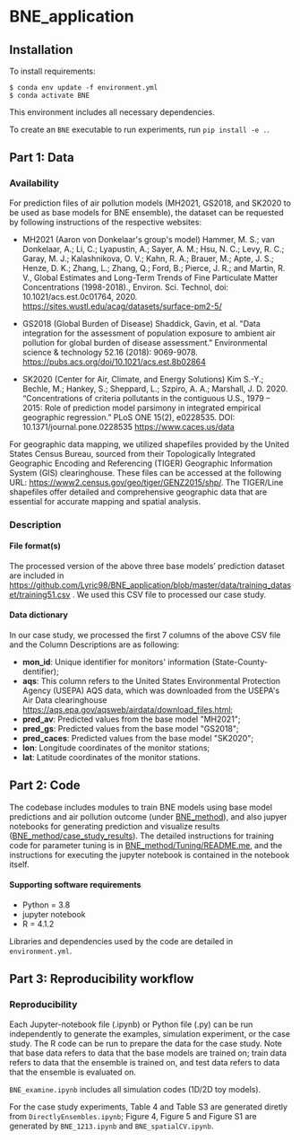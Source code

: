 # BNE_application

## Installation

To install requirements:
```
$ conda env update -f environment.yml
$ conda activate BNE
```
This environment includes all necessary dependencies.

To create an `BNE` executable to run experiments, run `pip install -e .`.

## Part 1: Data

### Availability

For prediction files of air pollution models (MH2021, GS2018, and SK2020 to be used as base models for BNE ensemble), the dataset can be requested by following instructions of the respective websites:


* MH2021 (Aaron von Donkelaar's group's model)
Hammer, M. S.; van Donkelaar, A.; Li, C.; Lyapustin, A.; Sayer, A. M.; Hsu, N. C.; Levy, R. C.; Garay, M. J.; Kalashnikova, O. V.; Kahn, R. A.; Brauer, M.; Apte, J. S.; Henze, D. K.; Zhang, L.; Zhang, Q.; Ford, B.; Pierce, J. R.; and Martin, R. V., Global Estimates and Long-Term Trends of Fine Particulate Matter Concentrations (1998-2018)., Environ. Sci. Technol, doi: 10.1021/acs.est.0c01764, 2020.
https://sites.wustl.edu/acag/datasets/surface-pm2-5/ 


* GS2018 (Global Burden of Disease)
Shaddick, Gavin, et al. "Data integration for the assessment of population exposure to ambient air pollution for global burden of disease assessment." Environmental science & technology 52.16 (2018): 9069-9078.
https://pubs.acs.org/doi/10.1021/acs.est.8b02864 


* SK2020 (Center for Air, Climate, and Energy Solutions)
Kim S.-Y.; Bechle, M.; Hankey, S.; Sheppard, L.; Szpiro, A. A.; Marshall, J. D. 2020. “Concentrations of criteria pollutants in the contiguous U.S., 1979 – 2015: Role of prediction model parsimony in integrated empirical geographic regression.” PLoS ONE 15(2), e0228535. DOI: 10.1371/journal.pone.0228535
https://www.caces.us/data 

For geographic data mapping, we utilized shapefiles provided by the United States Census Bureau, sourced from their Topologically Integrated Geographic Encoding and Referencing (TIGER) Geographic Information System (GIS) clearinghouse. These files can be accessed at the following URL: https://www2.census.gov/geo/tiger/GENZ2015/shp/. The TIGER/Line shapefiles offer detailed and comprehensive geographic data that are essential for accurate mapping and spatial analysis.


### Description

#### File format(s)

The processed version of the above three base models’ prediction dataset are included in 
https://github.com/Lyric98/BNE_application/blob/master/data/training_dataset/training51.csv . We used this CSV file to processed our case study.

#### Data dictionary

In our case study, we processed the first 7 columns of the above CSV file and the Column Descriptions are as following:

* **mon_id**: Unique identifier for monitors' information (State-County-dentifier);
* **aqs**: This column refers to the United States Environmental Protection Agency (USEPA) AQS data, which was downloaded from the USEPA's Air Data clearinghouse https://aqs.epa.gov/aqsweb/airdata/download_files.html;
* **pred_av**: Predicted values from the base model "MH2021";
* **pred_gs**: Predicted values from the base model "GS2018";
* **pred_caces**: Predicted values from the base model "SK2020";
* **lon**: Longitude coordinates of the monitor stations;
* **lat**: Latitude coordinates of the monitor stations.

## Part 2: Code

The codebase includes modules to train BNE models using base model predictions and air pollution outcome (under [BNE_method](https://github.com/Lyric98/BNE_application/tree/master/BNE_method)), and also jupyer notebooks for generating prediction and visualize results ([BNE_method/case_study_results](https://github.com/Lyric98/BNE_application/tree/master/BNE_method/case_study_results)). The detailed instructions for training code for parameter tuning is in [BNE_method/Tuning/README.me](https://github.com/Lyric98/BNE_application/tree/master/BNE_method/Tuning), and the instructions for executing the jupyter notebook is contained in the notebook itself.

#### Supporting software requirements 
- Python = 3.8
- jupyter notebook
- R = 4.1.2

Libraries and dependencies used by the code are detailed in `environment.yml`.


## Part 3: Reproducibility workflow

### Reproducibility 
Each Jupyter-notebook file (.ipynb) or Python file (.py) can be run independently to generate the examples, simulation experiment, or the case study. The R code can be run to prepare the data for the case study. Note that base data refers to data that the base models are trained on; train data refers to data that the ensemble is trained on, and test data refers to data that the ensemble is evaluated on. 

`BNE_examine.ipynb` includes all simulation codes (1D/2D toy models).

For the case study experiments, Table 4 and Table S3 are generated diretly from `DirectlyEnsembles.ipynb`; Figure 4, Figure 5 and Figure S1 are generated by `BNE_1213.ipynb` and `BNE_spatialCV.ipynb`.

